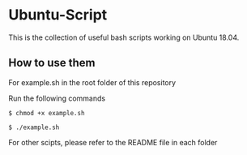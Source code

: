 # Ubuntu-Script

This is the collection of useful bash scripts working on Ubuntu 18.04.

## How to use them

For example.sh in the root folder of this repository

Run the following commands

`$ chmod +x example.sh`

`$ ./example.sh`

For other scipts, please refer to the README file in each folder
